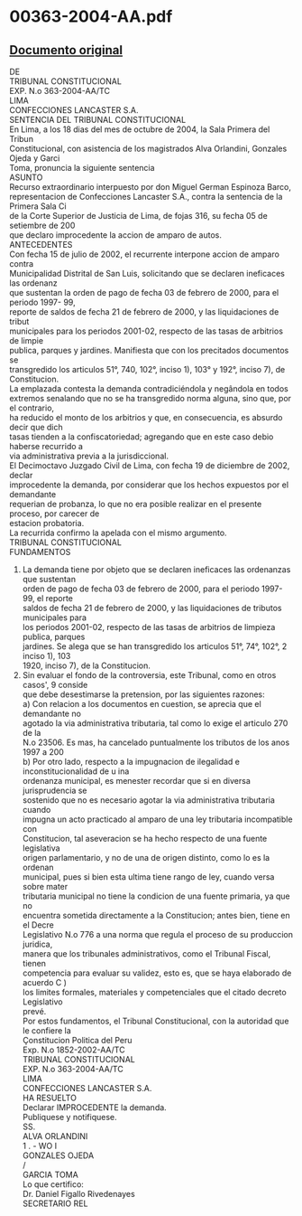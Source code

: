 
00363-2004-AA.pdf
=================
  
[Documento original](https://tc.gob.pe/jurisprudencia/2004/00363-2004-AA.pdf)  
---  
DE  
TRIBUNAL CONSTITUCIONAL  
EXP. N.o 363-2004-AA/TC  
LIMA  
CONFECCIONES LANCASTER S.A.  
SENTENCIA DEL TRIBUNAL CONSTITUCIONAL  
En Lima, a los 18 dias del mes de octubre de 2004, la Sala Primera del Tribun  
Constitucional, con asistencia de los magistrados Alva Orlandini, Gonzales Ojeda y Garci  
Toma, pronuncia la siguiente sentencia  
ASUNTO  
Recurso extraordinario interpuesto por don Miguel German Espinoza Barco,  
representacion de Confecciones Lancaster S.A., contra la sentencia de la Primera Sala Ci  
de la Corte Superior de Justicia de Lima, de fojas 316, su fecha 05 de setiembre de 200  
que declaro improcedente la accion de amparo de autos.  
ANTECEDENTES  
Con fecha 15 de julio de 2002, el recurrente interpone accion de amparo contra  
Municipalidad Distrital de San Luis, solicitando que se declaren ineficaces las ordenanz  
que sustentan la orden de pago de fecha 03 de febrero de 2000, para el periodo 1997- 99,  
reporte de saldos de fecha 21 de febrero de 2000, y las liquidaciones de tribut  
municipales para los periodos 2001-02, respecto de las tasas de arbitrios de limpie  
publica, parques y jardines. Manifiesta que con los precitados documentos se  
transgredido los articulos 51°, 740, 102°, inciso 1), 103° y 192°, inciso 7), de  
Constitucion.  
La emplazada contesta la demanda contradiciéndola y negândola en todos  
extremos senalando que no se ha transgredido norma alguna, sino que, por el contrario,  
ha reducido el monto de los arbitrios y que, en consecuencia, es absurdo decir que dich  
tasas tienden a la confiscatoriedad; agregando que en este caso debio haberse recurrido a  
via administrativa previa a la jurisdiccional.  
El Decimoctavo Juzgado Civil de Lima, con fecha 19 de diciembre de 2002, declar  
improcedente la demanda, por considerar que los hechos expuestos por el demandante  
requerian de probanza, lo que no era posible realizar en el presente proceso, por carecer de  
estacion probatoria.  
La recurrida confirmo la apelada con el mismo argumento.  
TRIBUNAL CONSTITUCIONAL  
FUNDAMENTOS  
1. La demanda tiene por objeto que se declaren ineficaces las ordenanzas que sustentan  
orden de pago de fecha 03 de febrero de 2000, para el periodo 1997-99, el reporte  
saldos de fecha 21 de febrero de 2000, y las liquidaciones de tributos municipales para  
los periodos 2001-02, respecto de las tasas de arbitrios de limpieza publica, parques  
jardines. Se alega que se han transgredido los articulos 51°, 74°, 102°, 2 inciso 1), 103  
1920, inciso 7), de la Constitucion.  
2. Sin evaluar el fondo de la controversia, este Tribunal, como en otros casos', 9 conside  
que debe desestimarse la pretension, por las siguientes razones:  
a) Con relacion a los documentos en cuestion, se aprecia que el demandante no  
agotado la via administrativa tributaria, tal como lo exige el articulo 270 de la  
N.o 23506. Es mas, ha cancelado puntualmente los tributos de los anos 1997 a 200  
b) Por otro lado, respecto a la impugnacion de ilegalidad e inconstitucionalidad de u ina  
ordenanza municipal, es menester recordar que si en diversa jurisprudencia se  
sostenido que no es necesario agotar la via administrativa tributaria cuando  
impugna un acto practicado al amparo de una ley tributaria incompatible con  
Constitucion, tal aseveracion se ha hecho respecto de una fuente legislativa  
origen parlamentario, y no de una de origen distinto, como lo es la ordenan  
municipal, pues si bien esta ultima tiene rango de ley, cuando versa sobre mater  
tributaria municipal no tiene la condicion de una fuente primaria, ya que no  
encuentra sometida directamente a la Constitucion; antes bien, tiene en el Decre  
Legislativo N.o 776 a una norma que regula el proceso de su produccion juridica,  
manera que los tribunales administrativos, como el Tribunal Fiscal, tienen  
competencia para evaluar su validez, esto es, que se haya elaborado de acuerdo C )  
los limites formales, materiales y competenciales que el citado decreto Legislativo  
prevé.  
Por estos fundamentos, el Tribunal Constitucional, con la autoridad que le confiere la  
Çonstitucion Politica del Peru  
Exp. N.o 1852-2002-AA/TC  
TRIBUNAL CONSTITUCIONAL  
EXP. N.o 363-2004-AA/TC  
LIMA  
CONFECCIONES LANCASTER S.A.  
HA RESUELTO  
Declarar IMPROCEDENTE la demanda.  
Publiquese y notifiquese.  
SS.  
ALVA ORLANDINI  
1 . - WO I  
GONZALES OJEDA  
/  
GARCIA TOMA  
Lo que certifico:  
Dr. Daniel Figallo Rivedenayes  
SECRETARIO REL